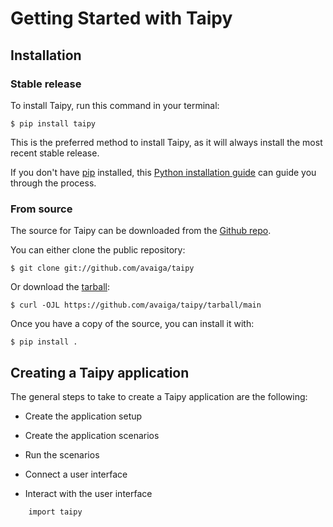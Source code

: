 # Getting Started with Taipy

## Installation

### Stable release

To install Taipy, run this command in your
terminal:

``` console
$ pip install taipy
```

This is the preferred method to install Taipy, as it will always install the most recent stable release.

If you don't have [pip][] installed, this [Python installation guide][]
can guide you through the process.

### From source

The source for Taipy can be downloaded from
the [Github repo][].

You can either clone the public repository:

``` console
$ git clone git://github.com/avaiga/taipy
```

Or download the [tarball][]:

``` console
$ curl -OJL https://github.com/avaiga/taipy/tarball/main
```

Once you have a copy of the source, you can install it with:

``` console
$ pip install .
```

  [pip]: https://pip.pypa.io
  [Python installation guide]: http://docs.python-guide.org/en/latest/starting/installation/
  [Github repo]: https://github.com/Avaiga/taipy
  [tarball]: https://github.com/Avaiga/taipy/tarball/main

## Creating a Taipy application

The general steps to take to create a Taipy application are the following:

   - Create the application setup

   - Create the application scenarios

   - Run the scenarios

   - Connect a user interface

   - Interact with the user interface

```
    import taipy
```
